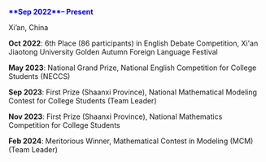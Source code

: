 <p style="color:blue; font-weight:bold;">**Sep 2022**– Present</p>  
Xi’an, China

**Oct 2022**: 6th Place (86 participants) in English Debate Competition, Xi'an Jiaotong University Golden Autumn Foreign Language Festival  

**May 2023**: National Grand Prize, National English Competition for College Students (NECCS)  

**Sep 2023**: First Prize (Shaanxi Province), National Mathematical Modeling Contest for College Students (Team Leader)  

**Nov 2023**: First Prize (Shaanxi Province), National Mathematics Competition for College Students  

**Feb 2024**: Meritorious Winner, Mathematical Contest in Modeling (MCM) (Team Leader)  
